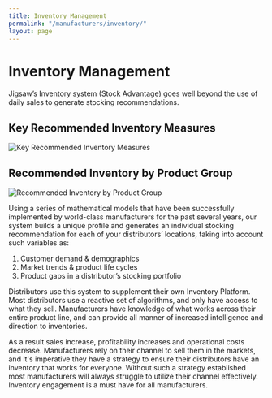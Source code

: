```yaml
---
title: Inventory Management
permalink: "/manufacturers/inventory/"
layout: page
---
```


# Inventory Management

Jigsaw’s Inventory system (Stock Advantage) goes well beyond the use of daily sales to generate stocking recommendations. 

<div class="card-deck mt-3 mb-3">
  <div class="card">
    <div class="card-block">
      <h2 class="color-blue">Key Recommended Inventory Measures</h2>
    </div>
    <div class="text-xs-center pb-1">
      <img class="card-img-bottom" src="/uploads/manufacturer-inventory-1.jpg" alt="Key Recommended Inventory Measures">
    </div>
  </div>
  <div class="card">
    <div class="card-block">
      <h2 class="color-blue">Recommended Inventory by Product Group</h2>
    </div>
    <img class="card-img-bottom" src="/uploads/manufacturer-inventory-2.jpg" alt="Recommended Inventory by Product Group">
  </div>
</div>

Using a series of mathematical models that have been successfully implemented by world-class manufacturers for the past several years, our system builds a unique profile and generates an individual stocking recommendation for each of your distributors’ locations, taking into account such variables as:

1. Customer demand &amp; demographics  
2. Market trends &amp; product life cycles  
3. Product gaps in a distributor’s stocking portfolio  

Distributors use this system to supplement their own Inventory Platform. Most distributors use a reactive set of algorithms, and only have access to what they sell. Manufacturers have knowledge of what works across their entire product line, and can provide all manner of increased intelligence and direction to inventories.

As a result sales increase, profitability increases and operational costs decrease. Manufacturers rely on their channel to sell them in the markets, and it's imperative they have a strategy to ensure their distributors have an inventory that works for everyone. Without such a strategy established most manufacturers will always struggle to utilize their channel effectively. Inventory engagement is a must have for all manufacturers.
